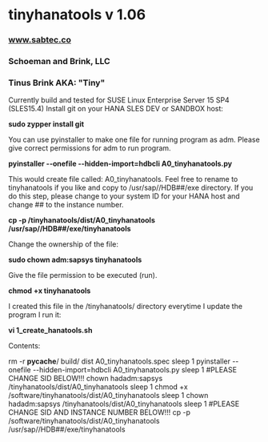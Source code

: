 ﻿# tinyhanatools v 1.06
### www.sabtec.co
### Schoeman and Brink, LLC
### Tinus Brink AKA: "Tiny"

Currently build and tested for SUSE Linux Enterprise Server 15 SP4 (SLES15.4)
Install git on your HANA SLES DEV or SANDBOX host:

**sudo zypper install git**

You can use pyinstaller to make one file for running program as <sid>adm.  Please give correct permissions for <sid>adm to run program.

**pyinstaller --onefile --hidden-import=hdbcli A0_tinyhanatools.py**

This would create file called:  A0_tinyhanatools.  Feel free to rename to tinyhanatools if you like and copy to /usr/sap/<sid>/HDB##/exe directory.
If you do this step, please change <sid> to your system ID for your HANA host and change ## to the instance number.

**cp -p /tinyhanatools/dist/A0_tinyhanatools /usr/sap/<sid>/HDB##/exe/tinyhanatools**

Change the ownership of the file:

**sudo chown <sid>adm:sapsys tinyhanatools**

Give the file permission to be executed (run).

**chmod +x tinyhanatools**

I created this file in the /tinyhanatools/ directory everytime I update the program I run it:

**vi 1_create_hanatools.sh**

Contents:

rm -r __pycache__/ build/ dist A0_tinyhanatools.spec 
sleep 1 
pyinstaller --onefile --hidden-import=hdbcli A0_tinyhanatools.py 
sleep 1 
#PLEASE CHANGE SID BELOW!!! 
chown hadadm:sapsys /tinyhanatools/dist/A0_tinyhanatools 
sleep 1 
chmod +x /software/tinyhanatools/dist/A0_tinyhanatools 
sleep 1 
chown hadadm:sapsys /tinyhanatools/dist/A0_tinyhanatools 
sleep 1 
#PLEASE CHANGE SID AND INSTANCE NUMBER BELOW!!! 
cp -p /software/tinyhanatools/dist/A0_tinyhanatools /usr/sap/<sid>/HDB##/exe/tinyhanatools 



